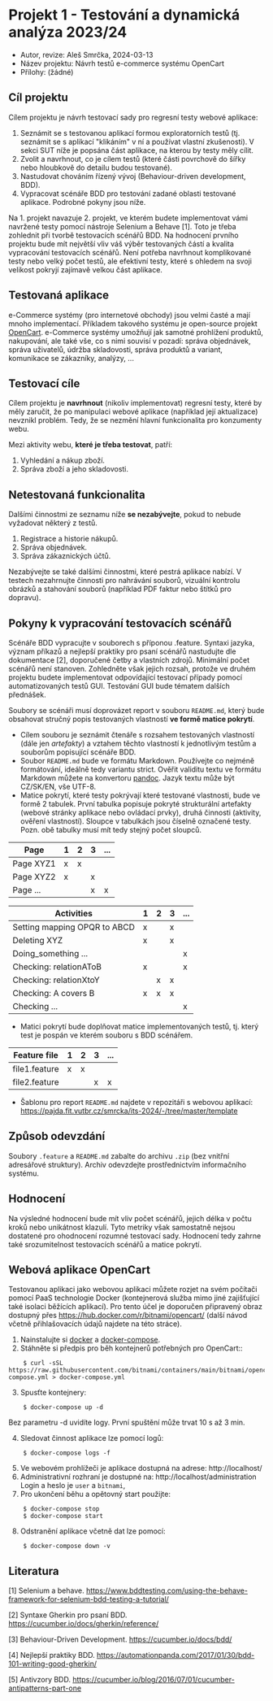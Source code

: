 # Projekt 1 - Testování a dynamická analýza 2023/24

* Autor, revize: Aleš Smrčka, 2024-03-13 
* Název projektu: Návrh testů e-commerce systému OpenCart
* Přílohy: (žádné)

## Cíl projektu

Cílem projektu je návrh testovací sady pro regresní testy webové aplikace:

1. Seznámit se s testovanou aplikací formou exploratorních testů (tj. seznámit se s aplikací "klikáním" v ní a používat vlastní zkušenosti). V sekci SUT níže je popsána část aplikace, na kterou by testy měly cílit.
2. Zvolit a navrhnout, co je cílem testů (které části povrchově do šířky nebo hloubkově do detailu budou testované).
3. Nastudovat chováním řízený vývoj (Behaviour-driven development, BDD).
4. Vypracovat scénáře BDD pro testování zadané oblasti testované aplikace. Podrobné pokyny jsou níže.

Na 1. projekt navazuje 2. projekt, ve kterém budete implementovat vámi navržené testy pomocí nástroje Selenium a Behave [1]. Toto je třeba zohlednit při tvorbě testovacích scénářů BDD. Na hodnocení prvního projektu bude mít největší vliv váš výběr testovaných částí a kvalita vypracování testovacích scénářů. Není potřeba navrhnout komplikované testy nebo velký počet testů, ale efektivní testy, které s ohledem na svoji velikost pokryjí zajímavě velkou část aplikace.

## Testovaná aplikace

e-Commerce systémy (pro internetové obchody) jsou velmi časté a mají mnoho implementací. Příkladem takového systému je open-source projekt [OpenCart](https://www.opencart.com/). e-Commerce systémy umožňují jak samotné prohlížení produktů, nakupování, ale také vše, co s nimi souvisí v pozadí: správa objednávek, správa uživatelů, údržba skladovosti, správa produktů a variant, komunikace se zákazníky, analýzy, ...

## Testovací cíle

Cílem projektu je **navrhnout** (nikoliv implementovat) regresní testy, které by měly zaručit, že po manipulaci webové aplikace (například její aktualizace) nevznikl problém. Tedy, že se nezmění hlavní funkcionalita pro konzumenty webu.

Mezi aktivity webu, **které je třeba testovat**, patří:

1. Vyhledání a nákup zboží.
2. Správa zboží a jeho skladovosti.

## Netestovaná funkcionalita

Dalšími činnostmi ze seznamu níže **se nezabývejte**, pokud to nebude vyžadovat některý z testů.

1. Registrace a historie nákupů.
2. Správa objednávek.
3. Správa zákaznických účtů.

Nezabývejte se také dalšími činnostmi, které pestrá aplikace nabízí. V testech nezahrnujte činnosti pro nahrávání souborů, vizuální kontrolu obrázků a stahování souborů (například PDF faktur nebo štítků pro dopravu).

## Pokyny k vypracování testovacích scénářů

Scénáře BDD vypracujte v souborech s příponou .feature. Syntaxi jazyka, význam příkazů a nejlepší praktiky pro psaní scénářů nastudujte dle dokumentace [2], doporučené četby a vlastních zdrojů. Minimální počet scénářů není stanoven. Zohledněte však jejich rozsah, protože ve druhém projektu budete implementovat odpovídající testovací případy pomocí automatizovaných testů GUI. Testování GUI bude tématem dalších přednášek.

Soubory se scénáři musí doprovázet report v souboru `README.md`, který bude obsahovat stručný popis testovaných vlastností **ve formě matice pokrytí**.

- Cílem souboru je seznámit čtenáře s rozsahem testovaných vlastností (dále jen *artefakty*) a vztahem těchto vlastností k jednotlivým testům a souborům popisující scénáře BDD.
- Soubor `README.md` bude ve formátu Markdown. Používejte co nejméně formátování, ideálně tedy variantu strict. Ověřit validitu textu ve formátu Markdown můžete na konvertoru [pandoc](https://pandoc.org/try/). Jazyk textu může být CZ/SK/EN, vše UTF-8.
- Matice pokrytí, které testy pokrývají které testované vlastnosti, bude ve formě 2 tabulek. První tabulka popisuje pokryté strukturální artefakty (webové stránky aplikace nebo ovládací prvky), druhá činnosti (aktivity, ověření vlastností). Sloupce v tabulkách jsou číselně označené testy. Pozn. obě tabulky musí mít tedy stejný počet sloupců.

| Page | 1 | 2 | 3 | ... |
|----------|---|---|---|-----|
| Page XYZ1 | x | x |   |     |
| Page XYZ2 | x |   | x |     |
| Page ... |   |   | x |  x   |


| Activities  | 1 | 2 | 3 | ... |
|----------|---|---|---|-----|
| Setting mapping OPQR to ABCD | x |  | x | |
| Deleting XYZ | x |  | x | |
| Doing_something ... | | | | x |
| Checking: relationAToB | x |  |  |  x  |
| Checking: relationXtoY |   | x | x |    |
| Checking: A covers B | x | x | x |    |
| Checking ... | | | | x |

- Matici pokrytí bude doplňovat matice implementovaných testů, tj. který test je pospán ve kterém souboru s BDD scénářem.

| Feature file | 1 | 2 | 3 | ... |
|----------|---|---|---|-----|
| file1.feature | x | x | | |
| file2.feature |   |   | x | x |

- Šablonu pro report `README.md` najdete v repozitáři s webovou aplikací:
https://pajda.fit.vutbr.cz/smrcka/its-2024/-/tree/master/template

## Způsob odevzdání

Soubory `.feature` a `README.md` zabalte do archivu `.zip` (bez vnitřní adresářové struktury). Archiv odevzdejte prostřednictvím informačního systému.

## Hodnocení

Na výsledné hodnocení bude mít vliv počet scénářů, jejich délka v počtu kroků nebo unikátnost klazulí. Tyto metriky však samostatně nejsou dostatené pro ohodnocení rozumné testovací sady. Hodnocení tedy zahrne také srozumitelnost testovacích scénářů a matice pokrytí.

## Webová aplikace OpenCart

Testovanou aplikaci jako webovou aplikaci můžete rozjet na svém počítači pomocí PaaS technologie Docker (kontejnerová služba mimo jiné zajišťující také isolaci běžících aplikací). Pro tento účel je doporučen připravený obraz dostupný přes https://hub.docker.com/r/bitnami/opencart/  (další návod včetně přihlašovacích údajů najdete na této stráce).

1. Nainstalujte si [docker](https://docs.docker.com/get-started/) a [docker-compose](https://docs.docker.com/compose/).
2. Stáhněte si předpis pro běh kontejnerů potřebných pro OpenCart::
```
    $ curl -sSL https://raw.githubusercontent.com/bitnami/containers/main/bitnami/opencart/docker-compose.yml > docker-compose.yml
```
3. Spusťte kontejnery:
```
    $ docker-compose up -d
```
Bez parametru -d uvidíte logy. První spuštění může trvat 10 s až 3 min.

4. Sledovat činnost aplikace lze pomocí logů:
```
    $ docker-compose logs -f
```
5. Ve webovém prohlížeči je aplikace dostupná na adrese: http://localhost/
6. Administrativní rozhraní je dostupné na: http://localhost/administration Login a heslo je `user` a `bitnami`,
7. Pro ukončení běhu a opětovný start použijte:
```
    $ docker-compose stop
    $ docker-compose start
```
8. Odstranění aplikace včetně dat lze pomocí:
```
    $ docker-compose down -v
```

## Literatura

[1] Selenium a behave. https://www.bddtesting.com/using-the-behave-framework-for-selenium-bdd-testing-a-tutorial/

[2] Syntaxe Gherkin pro psaní BDD. https://cucumber.io/docs/gherkin/reference/

[3] Behaviour-Driven Development. https://cucumber.io/docs/bdd/

[4] Nejlepší praktiky BDD. https://automationpanda.com/2017/01/30/bdd-101-writing-good-gherkin/

[5] Antivzory BDD. https://cucumber.io/blog/2016/07/01/cucumber-antipatterns-part-one
